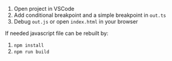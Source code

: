 1. Open project in VSCode
2. Add conditional breakpoint and a simple breakpoint in `out.ts`
3. Debug `out.js` or open `index.html` in your browser

If needed javascript file can be rebuilt by:

1. `npm install`
2. `npm run build`
